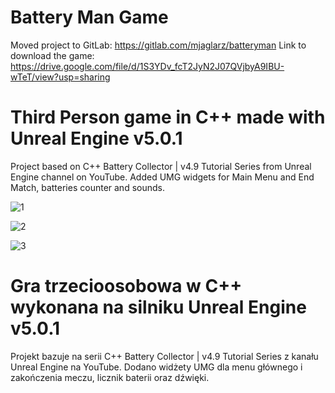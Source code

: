 Battery Man Game
====================
Moved project to GitLab: https://gitlab.com/mjaglarz/batteryman
Link to download the game: https://drive.google.com/file/d/1S3YDv_fcT2JyN2J07QVjbyA9IBU-wTeT/view?usp=sharing

# Third Person game in C++ made with Unreal Engine v5.0.1

Project based on C++ Battery Collector | v4.9 Tutorial Series from Unreal Engine channel on YouTube. Added UMG widgets for Main Menu and End Match, batteries counter and sounds.

![1](https://user-images.githubusercontent.com/49094709/165175852-09226d41-f1be-4c84-8c39-bad2f722d744.png)

![2](https://user-images.githubusercontent.com/49094709/165175879-3f8206eb-4a3e-4973-bfc0-8c5aaffb73b3.png)

![3](https://user-images.githubusercontent.com/49094709/165175893-f142f909-3578-4630-aca6-83d598da1bd2.png)

#

# Gra trzecioosobowa w C++ wykonana na silniku Unreal Engine v5.0.1

Projekt bazuje na serii C++ Battery Collector | v4.9 Tutorial Series z kanału Unreal Engine na YouTube. Dodano widżety UMG dla menu głównego i zakończenia meczu, licznik baterii oraz dźwięki.
